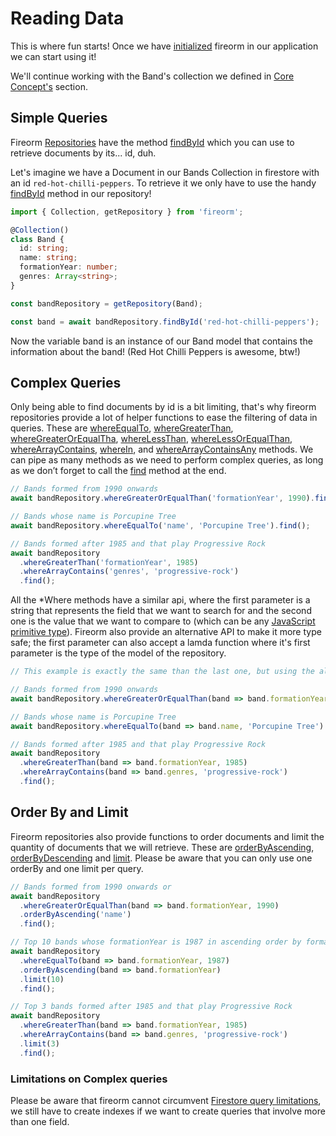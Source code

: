 # Reading Data

This is where fun starts! Once we have [initialized](README.md#Initialization) fireorm in our application we can start using it!

We'll continue working with the Band's collection we defined in [Core Concept's](CORE_CONCEPTS.md#FireormCollections) section.

## Simple Queries

Fireorm [Repositories](CORE_CONCEPTS.md#FireormRepositories) have the method [findById](Classes/Classes/BaseFirestoreRepository.md#FindById) which you can use to retrieve documents by its... id, duh.

Let's imagine we have a Document in our Bands Collection in firestore with an id `red-hot-chilli-peppers`. To retrieve it we only have to use the handy [findById](Classes/BaseFirestoreRepository.md#FindById) method in our repository!

```typescript
import { Collection, getRepository } from 'fireorm';

@Collection()
class Band {
  id: string;
  name: string;
  formationYear: number;
  genres: Array<string>;
}

const bandRepository = getRepository(Band);

const band = await bandRepository.findById('red-hot-chilli-peppers');
```

Now the variable band is an instance of our Band model that contains the information about the band! (Red Hot Chilli Peppers is awesome, btw!)

## Complex Queries

Only being able to find documents by id is a bit limiting, that's why fireorm repositories provide a lot of helper functions to ease the filtering of data in queries. These are [whereEqualTo](Classes/BaseFirestoreRepository.md#WhereEqualTo), [whereGreaterThan](Classes/BaseFirestoreRepository.md#WhereGreaterThan), [whereGreaterOrEqualTha](Classes/BaseFirestoreRepository.md#WhereGreaterOrEqualThan), [whereLessThan](Classes/BaseFirestoreRepository.md#WhereLessThan), [whereLessOrEqualThan](Classes/BaseFirestoreRepository.md#WhereLessOrEqualThan), [whereArrayContains](Classes/BaseFirestoreRepository.md#WhereArrayContains), [whereIn](Classes/BaseFirestoreRepository.md#whereIn), and [whereArrayContainsAny](Classes/BaseFirestoreRepository.md#whereArrayContainsAny) methods. We can pipe as many methods as we need to perform complex queries, as long as we don’t forget to call the [find](Classes/BaseFirestoreRepository.md#Find) method at the end.

```typescript
// Bands formed from 1990 onwards
await bandRepository.whereGreaterOrEqualThan('formationYear', 1990).find();

// Bands whose name is Porcupine Tree
await bandRepository.whereEqualTo('name', 'Porcupine Tree').find();

// Bands formed after 1985 and that play Progressive Rock
await bandRepository
  .whereGreaterThan('formationYear', 1985)
  .whereArrayContains('genres', 'progressive-rock')
  .find();
```

All the \*Where methods have a similar api, where the first parameter is a string that represents the field that we want to search for and the second one is the value that we want to compare to (which can be any [JavaScript primitive type](https://developer.mozilla.org/en-US/docs/Web/JavaScript/Data_structures#Primitive_values)). Fireorm also provide an alternative API to make it more type safe; the first parameter can also accept a lamda function where it's first parameter is the type of the model of the repository.

```typescript
// This example is exactly the same than the last one, but using the alternative API.

// Bands formed from 1990 onwards
await bandRepository.whereGreaterOrEqualThan(band => band.formationYear, 1990).find();

// Bands whose name is Porcupine Tree
await bandRepository.whereEqualTo(band => band.name, 'Porcupine Tree').find();

// Bands formed after 1985 and that play Progressive Rock
await bandRepository
  .whereGreaterThan(band => band.formationYear, 1985)
  .whereArrayContains(band => band.genres, 'progressive-rock')
  .find();
```

## Order By and Limit

Fireorm repositories also provide functions to order documents and limit the quantity of documents that we will retrieve. These are [orderByAscending](Classes/BaseFirestoreRepository.md#OrderByAscending), [orderByDescending](Classes/BaseFirestoreRepository.md#OrderByDescending) and [limit](Classes/BaseFirestoreRepository.md#Limit). Please be aware that you can only use one orderBy and one limit per query.

```typescript
// Bands formed from 1990 onwards or
await bandRepository
  .whereGreaterOrEqualThan(band => band.formationYear, 1990)
  .orderByAscending('name')
  .find();

// Top 10 bands whose formationYear is 1987 in ascending order by formationYear (using the alternative api)
await bandRepository
  .whereEqualTo(band => band.formationYear, 1987)
  .orderByAscending(band => band.formationYear)
  .limit(10)
  .find();

// Top 3 bands formed after 1985 and that play Progressive Rock
await bandRepository
  .whereGreaterThan(band => band.formationYear, 1985)
  .whereArrayContains(band => band.genres, 'progressive-rock')
  .limit(3)
  .find();
```

### Limitations on Complex queries

Please be aware that fireorm cannot circumvent [Firestore query limitations](https://firebase.google.com/docs/firestore/query-data/queries#query_limitations), we still have to create indexes if we want to create queries that involve more than one field.
